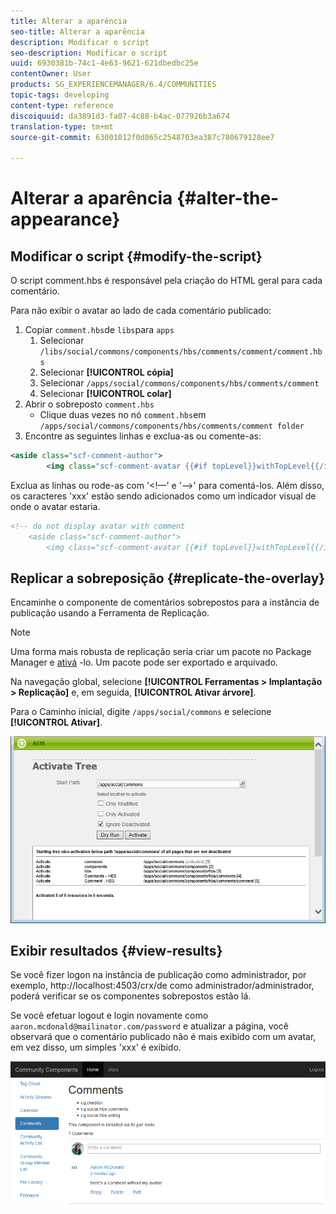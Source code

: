 ```yaml
---
title: Alterar a aparência
seo-title: Alterar a aparência
description: Modificar o script
seo-description: Modificar o script
uuid: 6930381b-74c1-4e63-9621-621dbedbc25e
contentOwner: User
products: SG_EXPERIENCEMANAGER/6.4/COMMUNITIES
topic-tags: developing
content-type: reference
discoiquuid: da3891d3-fa07-4c88-b4ac-077926b3a674
translation-type: tm+mt
source-git-commit: 63001012f0d865c2548703ea387c780679128ee7

---
```



# Alterar a aparência {#alter-the-appearance}

## Modificar o script {#modify-the-script}

O script comment.hbs é responsável pela criação do HTML geral para cada comentário.

Para não exibir o avatar ao lado de cada comentário publicado:

1. Copiar `comment.hbs`de `libs`para `apps`
   1. Selecionar `/libs/social/commons/components/hbs/comments/comment/comment.hbs`
   1. Selecionar **[!UICONTROL cópia]**
   1. Selecionar `/apps/social/commons/components/hbs/comments/comment`
   1. Selecionar **[!UICONTROL colar]**
1. Abrir o sobreposto `comment.hbs`
   * Clique duas vezes no nó `comment.hbs`em `/apps/social/commons/components/hbs/comments/comment folder`
1. Encontre as seguintes linhas e exclua-as ou comente-as:

```xml
<aside class="scf-comment-author">
        <img class="scf-comment-avatar {{#if topLevel}}withTopLevel{{/if}}" src="{{author.avatarUrl}}"></img>
```

Exclua as linhas ou rode-as com &#39;&lt;!—&#39; e &#39;—>&#39; para comentá-los. Além disso, os caracteres &#39;xxx&#39; estão sendo adicionados como um indicador visual de onde o avatar estaria.

```xml
<!-- do not display avatar with comment
    <aside class="scf-comment-author">
        <img class="scf-comment-avatar {{#if topLevel}}withTopLevel{{/if}}" src="{{author.avatarUrl}}"></img>
```

## Replicar a sobreposição {#replicate-the-overlay}

Encaminhe o componente de comentários sobrepostos para a instância de publicação usando a Ferramenta de Replicação.

>[!NOTE]
>
>Uma forma mais robusta de replicação seria criar um pacote no Package Manager e [ativá](../../help/sites-administering/package-manager.md#replicating-packages) -lo. Um pacote pode ser exportado e arquivado.

Na navegação global, selecione **[!UICONTROL Ferramentas > Implantação > Replicação]** e, em seguida, **[!UICONTROL Ativar árvore]**.

Para o Caminho inicial, digite `/apps/social/commons` e selecione **[!UICONTROL Ativar]**.

![chlimage_1-42](assets/chlimage_1-42.png)

## Exibir resultados {#view-results}

Se você fizer logon na instância de publicação como administrador, por exemplo, http://localhost:4503/crx/de como administrador/administrador, poderá verificar se os componentes sobrepostos estão lá.

Se você efetuar logout e login novamente como `aaron.mcdonald@mailinator.com/password` e atualizar a página, você observará que o comentário publicado não é mais exibido com um avatar, em vez disso, um simples &#39;xxx&#39; é exibido.

![chlimage_1-43](assets/chlimage_1-43.png)

